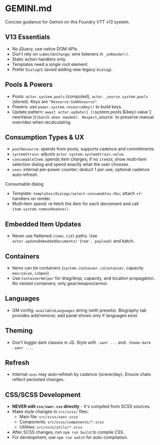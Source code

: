 # GEMINI.md

Concise guidance for Gemini on this Foundry VTT v13 system.

## V13 Essentials
- No jQuery; use native DOM APIs.
- Don’t rely on `submitOnChange`; wire listeners in `_onRender()`.
- Static action handlers only.
- Templates need a single root element.
- Prefer `DialogV2` (avoid adding new legacy `Dialog`).

## Pools & Powers
- Pools: `actor.system.pools` (computed), `actor._source.system.pools` (stored). Keys are `"Resource:SubResource"`.
- Powers: use `power.system.resourceKey()` to build keys.
- Update pattern: `await actor.update({ [\`system.pools.${key}.value\`]: newValue })` (batch when needed). Respect `_source` to preserve manual overrides when recalculating.

## Consumption Types & UX
- `poolResource`: spends from pools; supports cadence and commitments.
- `systemStrain`: adjusts `actor.system.systemStrain.value`.
- `consumableItem`: spends item charges; if no `itemId`, show multi‑item selection dialog and spend exactly what the user chooses.
- `uses`: internal per‑power counter; deduct 1 per use; optional cadence auto‑refresh.

Consumable dialog
- Template: `templates/dialogs/select-consumables.hbs`; attach +/- handlers on render.
- Multi‑item spend: re‑fetch the item for each decrement and call `item.system.removeOneUse()`.

## Embedded Item Updates
- Never use flattened `items.{id}` paths. Use `actor.updateEmbeddedDocuments('Item', payload)` and batch.

## Containers
- Items can be containers (`system.container.isContainer`, capacity `max/value`, `isOpen`).
- Use `ContainerHelper` for drag/drop, capacity, and location propagation. No nested containers; only gear/weapon/armor.

## Languages
- GM config: `availableLanguages` string (with presets). Biography tab provides add/remove; add panel shows only if languages exist.

## Theming
- Don’t toggle dark classes in JS. Style with `.swnr ...` and `.theme-dark .swnr ...`.

## Refresh
- Internal `uses` may auto‑refresh by cadence (scene/day). Ensure chats reflect persisted changes.

## CSS/SCSS Development
- **NEVER edit `css/swnr.css` directly** - it's compiled from SCSS sources.
- Make style changes in `src/scss/` files:
  - Main file: `src/scss/swnr.scss`
  - Components: `src/scss/components/*.scss`
  - Utilities: `src/scss/utils/*.scss`
- After SCSS changes, run `npm run build` to compile CSS.
- For development, use `npm run watch` for auto-compilation.
